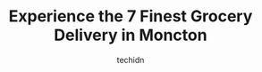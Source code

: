 ---
layout: ampstory
image: https://i0.wp.com/www.auto.or.id/wp-content/uploads/2023/06/sobeys-elmwood-dr-0-moncton-1686326867.jpeg?resize=640,853
author: techidn
featured: false
description: Moncton, New Brunswick, Canada is a haven for Grocery Delivery enthusiasts, boasting an impressive array of 7 top-notch establishments. Whether youre a seasoned connoisseur or simply curiou
title: Experience the 7 Finest Grocery Delivery in Moncton
cover:
   title: Experience the 7 Finest Grocery Delivery in Moncton
   subtitle: AUTO.OR.ID
   background: https://www.auto.or.id/wp-content/uploads/2023/06/sobeys-elmwood-dr-0-moncton-1686326867.jpeg

pages: 
 - layout: thirds
   top: <h1>#1 Sobeys Northwest</h1>
   bottom: "<p>Sobeys is my choice store for fruits and veggies always... Its a one-stop shop for most home groceries. Their collaboration with Scene+ makes it more satisfying to shop, </p>"
   background: https://www.auto.or.id/wp-content/uploads/2023/06/sobeys-elmwood-dr-1-moncton-1686326869.jpeg
   backgroundblur: true
 - layout: thirds
   top: <h1>#2 Sobeys Elmwood Dr</h1>
   bottom: "<p>77 Filles de Jesus Ave, Moncton, NB E1A 9G6, Canada</p>"
   background: https://www.auto.or.id/wp-content/uploads/2023/06/sobeys-elmwood-dr-2-moncton-1686326869.jpeg
   cta:
      link: https://www.auto.or.id/experience-the-7-finest-grocery-delivery-in-moncton/
      text: Experience the 7 Finest Grocery Delivery in Moncton
 - layout: thirds
   top: <h1>#3 Dolma Food</h1>
   bottom: "<p>251 St. George St, Moncton, NB E1C 1W2, Canada</p>"
   background: https://images.unsplash.com/photo-1545609904-f2f11654638d?ixlib=rb-4.0.3&ixid=MnwxMjA3fDB8MHxwaG90by1wYWdlfHx8fGVufDB8fHx8&auto=format&fit=crop&w=640&h=853&q=80
   cta:
      link: https://www.auto.or.id/experience-the-7-finest-grocery-delivery-in-moncton/
      text: Experience the 7 Finest Grocery Delivery in Moncton
 - layout: thirds
   top: <h1>#4 Main Stop Convenience and Oriental Market</h1>
   bottom: "<p>1383 Main St, Moncton, NB E1E 1E9, Canada</p>"
   background: https://images.unsplash.com/photo-1639928848401-41650dc7238e?ixlib=rb-4.0.3&ixid=MnwxMjA3fDB8MHxwaG90by1wYWdlfHx8fGVufDB8fHx8&auto=format&fit=crop&w=640&h=853&q=80
   cta:
      link: https://www.auto.or.id/experience-the-7-finest-grocery-delivery-in-moncton/
      text: Experience the 7 Finest Grocery Delivery in Moncton
 - layout: thirds
   top: <h1>#5 Mama Supermarket</h1>
   bottom: "<p>551 Mountain Rd, Moncton, NB E1C 2N6, Canada</p>"
   background: https://images.unsplash.com/photo-1639927671345-157606d5ac2e?ixlib=rb-4.0.3&ixid=MnwxMjA3fDB8MHxwaG90by1wYWdlfHx8fGVufDB8fHx8&auto=format&fit=crop&w=640&h=853&q=80
   cta:
      link: https://www.auto.or.id/experience-the-7-finest-grocery-delivery-in-moncton/
      text: Experience the 7 Finest Grocery Delivery in Moncton
 - layout: thirds
   top: <h1>#6 Salt & Pepper Grocery - കേരള ഗ്രോസറി, இந்தியன் ஸ்டோர், इंडियन बाजार,</h1>
   bottom: "<p>247 Killam Dr, Moncton, NB E1C 3S7, Canada</p>"
   background: https://images.unsplash.com/photo-1639928845176-2804838ca715?ixlib=rb-4.0.3&ixid=MnwxMjA3fDB8MHxwaG90by1wYWdlfHx8fGVufDB8fHx8&auto=format&fit=crop&w=640&h=853&q=80
   cta:
      link: https://www.auto.or.id/experience-the-7-finest-grocery-delivery-in-moncton/
      text: Experience the 7 Finest Grocery Delivery in Moncton
 - layout: thirds
   top: <h1>#7 Hardys Produce</h1>
   bottom: "<p>1063 Mountain Rd, Moncton, NB E1C 2S9, Canada</p>"
   background: https://images.unsplash.com/photo-1614905218621-99262ff8f8e1?ixlib=rb-4.0.3&ixid=MnwxMjA3fDB8MHxwaG90by1wYWdlfHx8fGVufDB8fHx8&auto=format&fit=crop&w=640&h=853&q=80
   cta:
      link: https://www.auto.or.id/experience-the-7-finest-grocery-delivery-in-moncton/
      text: Experience the 7 Finest Grocery Delivery in Moncton
 - layout: thirds
   middle: Continue reading...
   background: https://images.unsplash.com/photo-1586428268816-ca0069c110c5?ixlib=rb-4.0.3&ixid=MnwxMjA3fDB8MHxwaG90by1wYWdlfHx8fGVufDB8fHx8&auto=format&fit=crop&w=640&h=853&q=80
   cta:
      link: https://www.auto.or.id/experience-the-7-finest-grocery-delivery-in-moncton/
      text: Experience the 7 Finest Grocery Delivery in Moncton

---